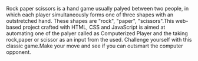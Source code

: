 Rock paper scissors is a hand game usually palyed between two people, in which each player simultaneously forms one of three shapes with an outstretched hand. These  shapes are "rock", "paper", "scissors".This web-based project crafted with HTML, CSS and JavaScript is aimed at automating one of the palyer called as Computerized Player and the taking rock,paper or scissor as an input from the used. Challenge yourself with this classic game.Make your move and see if you can outsmart the computer opponent.

